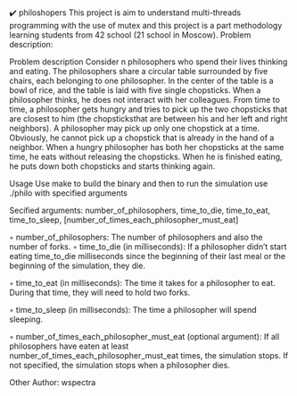 ✔️ philoshopers
This project is aim to understand multi-threads programming with the use of mutex and this project is a part methodology learning students from 42 school (21 school in Moscow). Problem description:

Problem description
Consider n philosophers who spend their lives thinking and eating. The philosophers share a circular table surrounded by five chairs, each belonging to one philosopher. In the center of the table is a bowl of rice, and the table is laid with five single chopsticks. When a philosopher thinks, he does not interact with her colleagues. From time to time, a philosopher gets hungry and tries to pick up the two chopsticks that are closest to him (the chopsticksthat are between his and her left and right neighbors). A philosopher may pick up only one chopstick at a time. Obviously, he cannot pick up a chopstick that is already in the hand of a neighbor. When a hungry philosopher has both her chopsticks at the same time, he eats without releasing the chopsticks. When he is finished eating, he puts down both chopsticks and starts thinking again.

Usage
Use make to build the binary and then to run the simulation use ./philo with specified arguments

Secified arguments: number_of_philosophers, time_to_die, time_to_eat, time_to_sleep, [number_of_times_each_philosopher_must_eat]

◦ number_of_philosophers: The number of philosophers and also the number of forks. ◦ time_to_die (in milliseconds): If a philosopher didn’t start eating time_to_die milliseconds since the beginning of their last meal or the beginning of the simulation, they die.

◦ time_to_eat (in milliseconds): The time it takes for a philosopher to eat. During that time, they will need to hold two forks.

◦ time_to_sleep (in milliseconds): The time a philosopher will spend sleeping.

◦ number_of_times_each_philosopher_must_eat (optional argument): If all philosophers have eaten at least number_of_times_each_philosopher_must_eat times, the simulation stops. If not specified, the simulation stops when a philosopher dies.

Other
Author:
wspectra
